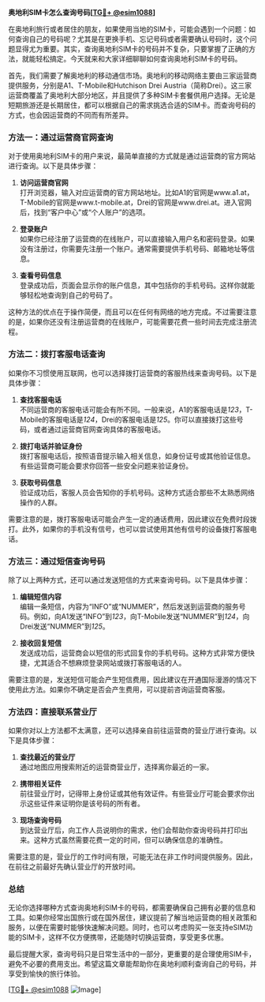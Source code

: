 **奥地利SIM卡怎么查询号码[[TG💪+ @esim1088](https://t.me/s/esim1088)]**

在奥地利旅行或者居住的朋友，如果使用当地的SIM卡，可能会遇到一个问题：如何查询自己的号码呢？尤其是在更换手机、忘记号码或者需要确认号码时，这个问题显得尤为重要。其实，查询奥地利SIM卡的号码并不复杂，只要掌握了正确的方法，就能轻松搞定。今天就来和大家详细聊聊如何查询奥地利SIM卡的号码。

首先，我们需要了解奥地利的移动通信市场。奥地利的移动网络主要由三家运营商提供服务，分别是A1、T-Mobile和Hutchison Drei Austria（简称Drei）。这三家运营商覆盖了奥地利大部分地区，并且提供了多种SIM卡套餐供用户选择。无论是短期旅游还是长期居住，都可以根据自己的需求挑选合适的SIM卡。而查询号码的方式，也会因运营商的不同而有所差异。

### 方法一：通过运营商官网查询

对于使用奥地利SIM卡的用户来说，最简单直接的方式就是通过运营商的官方网站进行查询。以下是具体步骤：

1. **访问运营商官网**  
   打开浏览器，输入对应运营商的官方网站地址。比如A1的官网是www.a1.at，T-Mobile的官网是www.t-mobile.at，Drei的官网是www.drei.at。进入官网后，找到“客户中心”或“个人账户”的选项。

2. **登录账户**  
   如果你已经注册了运营商的在线账户，可以直接输入用户名和密码登录。如果没有注册过，你需要先注册一个账户。通常需要提供手机号码、邮箱地址等信息。

3. **查看号码信息**  
   登录成功后，页面会显示你的账户信息，其中包括你的手机号码。这样你就能够轻松地查询到自己的号码了。

这种方法的优点在于操作简便，而且可以在任何有网络的地方完成。不过需要注意的是，如果你还没有注册运营商的在线账户，可能需要花费一些时间去完成注册流程。

### 方法二：拨打客服电话查询

如果你不习惯使用互联网，也可以选择拨打运营商的客服热线来查询号码。以下是具体步骤：

1. **查找客服电话**  
   不同运营商的客服电话可能会有所不同。一般来说，A1的客服电话是*123*，T-Mobile的客服电话是*124*，Drei的客服电话是*125*。你可以直接拨打这些号码，或者通过运营商官网查询具体的客服电话。

2. **拨打电话并验证身份**  
   拨打客服电话后，按照语音提示输入相关信息，如身份证号或其他验证信息。有些运营商可能会要求你回答一些安全问题来验证身份。

3. **获取号码信息**  
   验证成功后，客服人员会告知你的手机号码。这种方式适合那些不太熟悉网络操作的人群。

需要注意的是，拨打客服电话可能会产生一定的通话费用，因此建议在免费时段拨打。此外，如果你的手机没有信号，也可以尝试使用其他有信号的设备拨打客服电话。

### 方法三：通过短信查询号码

除了以上两种方式，还可以通过发送短信的方式来查询号码。以下是具体步骤：

1. **编辑短信内容**  
   编辑一条短信，内容为“INFO”或“NUMMER”，然后发送到运营商的服务号码。例如，向A1发送“INFO”到*123*，向T-Mobile发送“NUMMER”到*124*，向Drei发送“NUMMER”到*125*。

2. **接收回复短信**  
   发送成功后，运营商会以短信的形式回复你的手机号码。这种方式非常方便快捷，尤其适合不想麻烦登录网站或拨打客服电话的人。

需要注意的是，发送短信可能会产生短信费用，因此建议在开通国际漫游的情况下使用此方法。如果你不确定是否会产生费用，可以提前咨询运营商客服。

### 方法四：直接联系营业厅

如果你对以上方法都不太满意，还可以选择亲自前往运营商的营业厅进行查询。以下是具体步骤：

1. **查找最近的营业厅**  
   通过地图应用搜索附近的运营商营业厅，选择离你最近的一家。

2. **携带相关证件**  
   前往营业厅时，记得带上身份证或其他有效证件。有些营业厅可能会要求你出示这些证件来证明你是该号码的所有者。

3. **现场查询号码**  
   到达营业厅后，向工作人员说明你的需求，他们会帮助你查询号码并打印出来。这种方式虽然需要花费一定的时间，但可以确保信息的准确性。

需要注意的是，营业厅的工作时间有限，可能无法在非工作时间提供服务。因此，在前往之前最好先确认营业厅的开放时间。

### 总结

无论你选择哪种方式查询奥地利SIM卡的号码，都需要确保自己拥有必要的信息和工具。如果你经常出国旅行或在国外居住，建议提前了解当地运营商的相关政策和服务，以便在需要时能够快速解决问题。同时，也可以考虑购买一张支持eSIM功能的SIM卡，这样不仅方便携带，还能随时切换运营商，享受更多优惠。

最后提醒大家，查询号码只是日常生活中的一部分，更重要的是合理使用SIM卡，避免不必要的费用支出。希望这篇文章能帮助你在奥地利顺利查询自己的号码，并享受到愉快的旅行体验。

[[TG💪+ @esim1088](https://t.me/s/esim1088) ![Image](https://i.postimg.cc/4NQfJmqS/Snipaste-2025-05-13-00-14-12.png)]